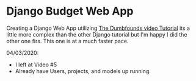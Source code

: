 # Django Budget Web App

Creating a Django Web App utilizing [The Dumbfounds video Tutorial](https://www.youtube.com/watch?v=QgTFa8rdGg4&list=PLbpAWbHbi5rNUuLTzreCl1g212G7qgzpR&index=4)
its a little more complex than the other Django tutorial but I'm happy I did the other one firs.  This one is at a much faster pace. 


04/03/2020:
* I left at Video #5
* Already have Users, projects, and models up running. 